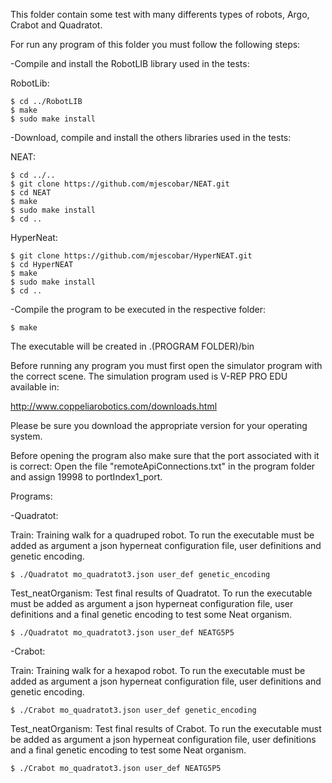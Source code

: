This folder contain some test with many differents types of robots, Argo, Crabot and Quadratot.

For run any program of this folder you must follow the following steps:

-Compile and install the RobotLIB library used in the tests:

RobotLib:

```
$ cd ../RobotLIB
$ make
$ sudo make install
```

-Download, compile and install the others libraries used in the tests:

NEAT:

```
$ cd ../..
$ git clone https://github.com/mjescobar/NEAT.git
$ cd NEAT
$ make
$ sudo make install
$ cd ..
```

HyperNeat:

```
$ git clone https://github.com/mjescobar/HyperNEAT.git
$ cd HyperNEAT
$ make
$ sudo make install
$ cd ..
```

-Compile the program to be executed  in the respective folder:
```
$ make
```

The executable will be created in .(PROGRAM FOLDER)/bin

Before running any program you must first open the simulator program with the correct scene.
The simulation program used is V-REP PRO EDU available in:

http://www.coppeliarobotics.com/downloads.html

Please be sure you download the appropriate version for your operating system.

Before opening the program also make sure that the port associated with it is correct:
Open the file "remoteApiConnections.txt" in the program folder and assign 19998 to portIndex1_port.


Programs:

-Quadratot: 

Train:	Training walk for a quadruped robot. To run the executable must be added as argument a json hyperneat configuration file, user definitions and genetic encoding.
```
$ ./Quadratot mo_quadratot3.json user_def genetic_encoding
```
Test_neatOrganism: Test final results of Quadratot. To run the executable must be added as argument a json hyperneat configuration file, user definitions and a final genetic encoding to test some Neat organism. 
```
$ ./Quadratot mo_quadratot3.json user_def NEATG5P5
```

-Crabot: 

Train:	Training walk for a hexapod robot. To run the executable must be added as argument a json hyperneat configuration file, user definitions and genetic encoding.
```
$ ./Crabot mo_quadratot3.json user_def genetic_encoding
```
Test_neatOrganism: Test final results of Crabot. To run the executable must be added as argument a json hyperneat configuration file, user definitions and a final genetic encoding to test some Neat organism. 
```
$ ./Crabot mo_quadratot3.json user_def NEATG5P5
```